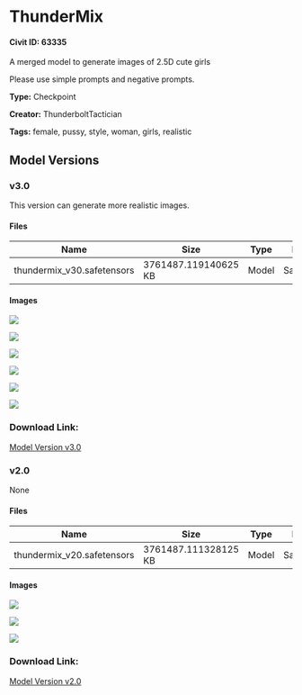 # ThunderMix

#### Civit ID: 63335

<p>A merged model to generate images of 2.5D cute girls</p><p>Please use simple prompts and negative prompts.</p>

**Type:** Checkpoint

**Creator:** ThunderboltTactician

**Tags:** female, pussy, style, woman, girls, realistic

## Model Versions

### v3.0

<p>This version can generate more realistic images.</p>

#### Files

| Name | Size | Type | Format | Download Url | AutoV1 | AutoV2 | SHA256 | CRC32 | BLAKE3 |
| --- | --- | --- | --- | --- | --- | --- | --- | --- | --- |
| thundermix_v30.safetensors | 3761487.119140625 KB | Model | SafeTensor | https://civitai.com/api/download/models/69332 | E7AE2CDD | 9509ABC948 | 9509ABC948C488C972E6B399913E46D14EE095DCDD2E82FCC0A98E73742A0725 | FDCCD20E | B4AC8D4B22894391DBC00ABBBDFFAA5232E8C86EA719E7729568430C9571E5D5 |

#### Images

<p><img src="https://image.civitai.com/xG1nkqKTMzGDvpLrqFT7WA/51d4ef33-d417-4259-904e-855cd358e5cc/width=450/778743.jpeg" /></p>

<p><img src="https://image.civitai.com/xG1nkqKTMzGDvpLrqFT7WA/dfe0234a-bb9a-4fd7-93d4-c16d275d7c58/width=450/778932.jpeg" /></p>

<p><img src="https://image.civitai.com/xG1nkqKTMzGDvpLrqFT7WA/8af95df8-6f85-4ab6-9118-6a13407d9026/width=450/773522.jpeg" /></p>

<p><img src="https://image.civitai.com/xG1nkqKTMzGDvpLrqFT7WA/96f6cbfd-f5c9-49a6-bdd4-5a44425ac2d5/width=450/773521.jpeg" /></p>

<p><img src="https://image.civitai.com/xG1nkqKTMzGDvpLrqFT7WA/3bf869c0-cf53-48e3-879a-cdc3b9fabf64/width=450/773542.jpeg" /></p>

<p><img src="https://image.civitai.com/xG1nkqKTMzGDvpLrqFT7WA/e55e27b5-152a-49b9-b08e-032250b7323a/width=450/773545.jpeg" /></p>

### Download Link:

[Model Version v3.0](https://civitai.com/api/download/models/69332)

### v2.0

None

#### Files

| Name | Size | Type | Format | Download Url | AutoV1 | AutoV2 | SHA256 | CRC32 | BLAKE3 |
| --- | --- | --- | --- | --- | --- | --- | --- | --- | --- |
| thundermix_v20.safetensors | 3761487.111328125 KB | Model | SafeTensor | https://civitai.com/api/download/models/67878 | D6EB9CAF | 7932E36A2E | 7932E36A2ED8A9DE42A5EA2A13B33E257E767E77584F5E8014048155266EE60C | 7EF525B8 | 68A7B958CDD6F1AC2BDFEDEDE9ACECF1089F0AC24D97BF357A50502D6B047501 |

#### Images

<p><img src="https://image.civitai.com/xG1nkqKTMzGDvpLrqFT7WA/26ea463e-c7a7-4006-94a9-0f9ee81612c2/width=450/754773.jpeg" /></p>

<p><img src="https://image.civitai.com/xG1nkqKTMzGDvpLrqFT7WA/2b899569-d85b-4c72-bb83-9e8072976eb4/width=450/754779.jpeg" /></p>

<p><img src="https://image.civitai.com/xG1nkqKTMzGDvpLrqFT7WA/8bdf220a-4ee4-43a9-acc8-9bce8e89773f/width=450/754775.jpeg" /></p>

### Download Link:

[Model Version v2.0](https://civitai.com/api/download/models/67878)

